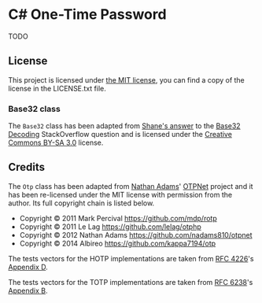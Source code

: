 # C# One-Time Password

TODO

## License

This project is licensed under [the MIT license], you can find a copy of the license in the LICENSE.txt file.

### Base32 class

The `Base32` class has been adapted from [Shane's answer] to the [Base32 Decoding] StackOverflow question and is licensed under the [Creative Commons BY-SA 3.0] license.

## Credits

The `Otp` class has been adapted from [Nathan Adams]' [OTPNet] project and it has been re-licensed under the MIT license with permission from the author. Its full copyright chain is listed below.

 - Copyright © 2011 Mark Percival https://github.com/mdp/rotp
 - Copyright © 2011 Le Lag https://github.com/lelag/otphp
 - Copyright © 2012 Nathan Adams https://github.com/nadams810/otpnet
 - Copyright © 2014 Albireo https://github.com/kappa7194/otp

The tests vectors for the HOTP implementations are taken from [RFC 4226]'s [Appendix D].

The tests vectors for the TOTP implementations are taken from [RFC 6238]'s [Appendix B].

  [the MIT license]: https://opensource.org/licenses/MIT
  [Shane's answer]: https://stackoverflow.com/a/7135008
  [Base32 Decoding]: https://stackoverflow.com/q/641361
  [Creative Commons BY-SA 3.0]: https://creativecommons.org/licenses/by-sa/3.0/
  [Nathan Adams]: https://srchub.org/u/nadams/
  [OTPNet]: https://github.com/nadams810/otpnet
  [RFC 4226]: https://tools.ietf.org/html/rfc4226
  [Appendix D]: https://tools.ietf.org/html/rfc4226#appendix-D
  [RFC 6238]: https://tools.ietf.org/html/rfc6238
  [Appendix B]: https://tools.ietf.org/html/rfc6238#appendix-B
